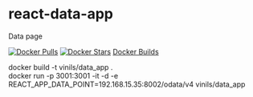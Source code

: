 # react-data-app
Data page

[![Docker Pulls](https://img.shields.io/docker/pulls/vinils/react-data-app.svg)](https://hub.docker.com/r/vinils/react-data-app)
[![Docker Stars](https://img.shields.io/docker/stars/vinils/react-data-app.svg)](https://hub.docker.com/r/vinils/react-data-app)
<a href="https://hub.docker.com/r/vinils/react-data-app/builds" target="_blank">Docker Builds</a>

docker build -t vinils/data_app .<BR>
docker run -p 3001:3001 -it -d -e REACT_APP_DATA_POINT=192.168.15.35:8002/odata/v4 vinils/data_app
